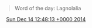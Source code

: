 > Word of the day: Lagnolalia

<img src="../../media/tweet.ico" width="12" /> [Sun Dec 14 12:48:13 +0000 2014](https://twitter.com/DromerDenker/status/544111616745541632)